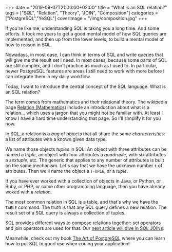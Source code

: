 +++
date = "2019-09-07T21:00:00+02:00"
title = "What is an SQL relation?"
tags = ["SQL", "Relation", "Theory", "JOIN", "Composition"]
categories = ["PostgreSQL","YeSQL"]
coverImage = "/img/composition.jpg"
+++

If you're like me, understanding SQL is taking you a long time. And some
efforts. It took me years to get a good mental model of how SQL queries are
implemented, and then up from the lower levels, to build a mental model of
how to reason in SQL. 

Nowadays, in most case, I can think in terms of SQL and write queries that
will give me the result set I need. In most cases, because some parts of SQL
are still complex, and I don't practice as much as I used to. In particular,
newer PostgreSQL features are areas I still need to work with more before I
can integrate them in my daily workflow.

Today, I want to introduce the central concept of the SQL language. What is
an SQL relation?

The term comes from mathematics and their relational theory. The wikipedia
page [Relation
(Mathematics)](https://simple.wikipedia.org/wiki/Relation_(mathematics))
include an introduction about what is a relation... which uses a jargon that
you might not be familiar with. At least I know I have a hard time
understanding that page. So I'll simplify it for you now.

In SQL, a relation is a *bag* of *objects* that all share the same
*characteristics*: a list of attributes with a known given data type. 

We name those objects *tuples* in SQL. An object with three attributes can
be named a *triple*, an object with four attributes a *quadruple*, with six
attributes a *sextuple*, etc. The generic that applies to any number of
attributes is built on the same mechanism. Let's say that we have the
unknown number `t` of attributes. Then we'll name the object a `T-UPLE`, or
a *tuple*.

If you have ever worked with a collection of objects in Java, or Python, or
Ruby, or PHP, or some other programming language, then you have already
woked with a *relation*.

The most common relation in SQL is a table, and that's why we have the
`TABLE` command. The truth is that any SQL query defines a new relation. The
result set of a SQL query is always a collection of tuples.

SQL provides different ways to compose relations together: set operators and
join operators are used for that. Our [next article will dive in SQL
JOINs](/blog/2019-09-sql-joins/).

Meanwhile, check out my book [The Art of
PostgreSQL](https://theartofpostgresql.com) where you can learn how to put
SQL to good use when coding your application!
